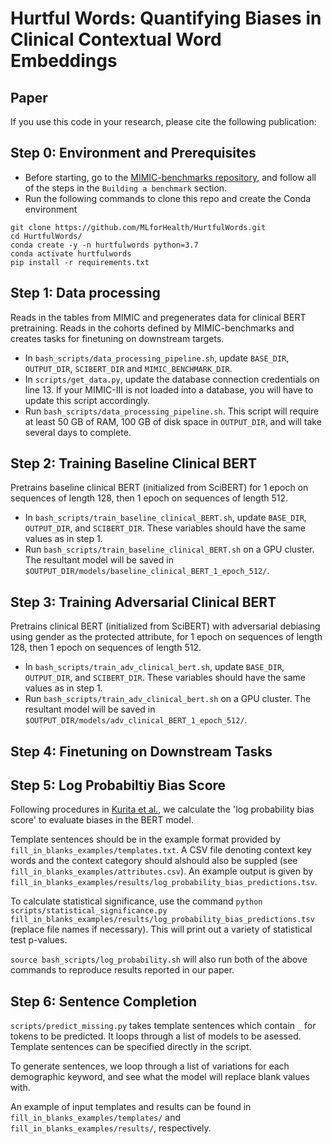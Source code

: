 # Hurtful Words: Quantifying Biases in Clinical Contextual Word Embeddings

## Paper
If you use this code in your research, please cite the following publication:

## Step 0: Environment and Prerequisites
- Before starting, go to the [MIMIC-benchmarks repository](https://github.com/YerevaNN/mimic3-benchmarks), and follow all of the steps in the `Building a benchmark` section.
- Run the following commands to clone this repo and create the Conda environment
```
git clone https://github.com/MLforHealth/HurtfulWords.git
cd HurtfulWords/
conda create -y -n hurtfulwords python=3.7
conda activate hurtfulwords
pip install -r requirements.txt
```

## Step 1: Data processing
Reads in the tables from MIMIC and pregenerates data for clinical BERT pretraining. Reads in the cohorts defined by MIMIC-benchmarks and creates tasks for finetuning on downstream targets.
- In `bash_scripts/data_processing_pipeline.sh`, update `BASE_DIR`, `OUTPUT_DIR`, `SCIBERT_DIR` and `MIMIC_BENCHMARK_DIR`.
- In `scripts/get_data.py`, update the database connection credentials on line 13. If your MIMIC-III is not loaded into a database, you will have to update this script accordingly.
- Run `bash_scripts/data_processing_pipeline.sh`. This script will require at least 50 GB of RAM, 100 GB of disk space in `OUTPUT_DIR`, and will take several days to complete.

## Step 2: Training Baseline Clinical BERT
Pretrains baseline clinical BERT (initialized from SciBERT) for 1 epoch on sequences of length 128, then 1 epoch on sequences of length 512.
- In `bash_scripts/train_baseline_clinical_BERT.sh`, update `BASE_DIR`, `OUTPUT_DIR`, and `SCIBERT_DIR`. These variables should have the same values as in step 1.
- Run `bash_scripts/train_baseline_clinical_BERT.sh` on a GPU cluster. The resultant model will be saved in `$OUTPUT_DIR/models/baseline_clinical_BERT_1_epoch_512/`.

## Step 3: Training Adversarial Clinical BERT
Pretrains clinical BERT (initialized from SciBERT) with adversarial debiasing using gender as the protected attribute, for 1 epoch on sequences of length 128, then 1 epoch on sequences of length 512. 
- In `bash_scripts/train_adv_clinical_bert.sh`, update `BASE_DIR`, `OUTPUT_DIR`, and `SCIBERT_DIR`. These variables should have the same values as in step 1.
- Run `bash_scripts/train_adv_clinical_bert.sh` on a GPU cluster. The resultant model will be saved in `$OUTPUT_DIR/models/adv_clinical_BERT_1_epoch_512/`.


## Step 4: Finetuning on Downstream Tasks

## Step 5: Log Probabiltiy Bias Score
Following procedures in [Kurita et al.](http://arxiv.org/abs/1906.07337), we calculate the 'log probability bias score' to evaluate biases in the BERT model. 

Template sentences should be in the example format provided by `fill_in_blanks_examples/templates.txt`. A CSV file denoting context key words and the context category should alshould also be suppled (see `fill_in_blanks_examples/attributes.csv`). An example output is given by `fill_in_blanks_examples/results/log_probability_bias_predictions.tsv`.

To calculate statistical significance, use the command `python scripts/statistical_significance.py fill_in_blanks_examples/results/log_probability_bias_predictions.tsv` (replace file names if necessary). This will print out a variety of statistical test p-values.

`source bash_scripts/log_probability.sh` will also run both of the above commands to reproduce results reported in our paper.

## Step 6: Sentence Completion
`scripts/predict_missing.py` takes template sentences which contain `_` for tokens to be predicted. It loops through a list of models to be asessed. Template sentences can be specified directly in the script.

To generate sentences, we loop through a list of variations for each demographic keyword, and see what the model will replace blank values with. 

An example of input templates and results can be found in `fill_in_blanks_examples/templates/` and `fill_in_blanks_examples/results/`, respectively.
